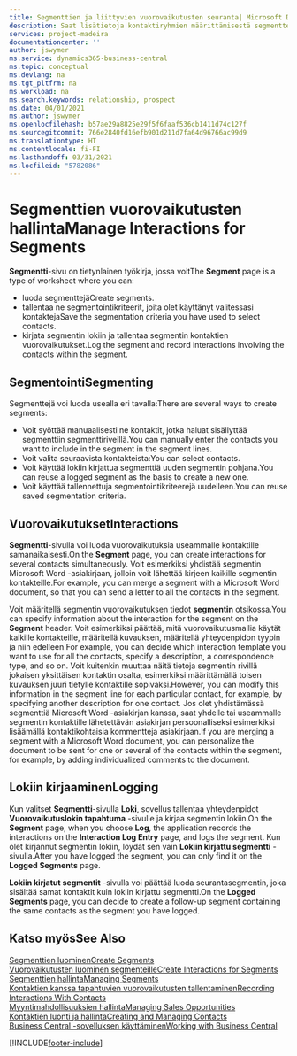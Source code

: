 ```yaml
---
title: Segmenttien ja liittyvien vuorovaikutusten seuranta| Microsoft Docs
description: Saat lisätietoja kontaktiryhmien määrittämisestä segmenttejä luomalla ja segmenttien vuorovaikutusten määrittämisestä.
services: project-madeira
documentationcenter: ''
author: jswymer
ms.service: dynamics365-business-central
ms.topic: conceptual
ms.devlang: na
ms.tgt_pltfrm: na
ms.workload: na
ms.search.keywords: relationship, prospect
ms.date: 04/01/2021
ms.author: jswymer
ms.openlocfilehash: b57ae29a8825e29f5f6faaf536cb1411d74c127f
ms.sourcegitcommit: 766e2840fd16efb901d211d7fa64d96766ac99d9
ms.translationtype: HT
ms.contentlocale: fi-FI
ms.lasthandoff: 03/31/2021
ms.locfileid: "5782086"
---
```

# <a name="manage-interactions-for-segments"></a><span data-ttu-id="e4dff-103">Segmenttien vuorovaikutusten hallinta</span><span class="sxs-lookup"><span data-stu-id="e4dff-103">Manage Interactions for Segments</span></span>
<span data-ttu-id="e4dff-104">**Segmentti**-sivu on tietynlainen työkirja, jossa voit</span><span class="sxs-lookup"><span data-stu-id="e4dff-104">The **Segment** page is a type of worksheet where you can:</span></span>

* <span data-ttu-id="e4dff-105">luoda segmenttejä</span><span class="sxs-lookup"><span data-stu-id="e4dff-105">Create segments.</span></span>
* <span data-ttu-id="e4dff-106">tallentaa ne segmentointikriteerit, joita olet käyttänyt valitessasi kontakteja</span><span class="sxs-lookup"><span data-stu-id="e4dff-106">Save the segmentation criteria you have used to select contacts.</span></span>
* <span data-ttu-id="e4dff-107">kirjata segmentin lokiin ja tallentaa segmentin kontaktien vuorovaikutukset.</span><span class="sxs-lookup"><span data-stu-id="e4dff-107">Log the segment and record interactions involving the contacts within the segment.</span></span>

## <a name="segmenting"></a><span data-ttu-id="e4dff-108">Segmentointi</span><span class="sxs-lookup"><span data-stu-id="e4dff-108">Segmenting</span></span>
<span data-ttu-id="e4dff-109">Segmenttejä voi luoda usealla eri tavalla:</span><span class="sxs-lookup"><span data-stu-id="e4dff-109">There are several ways to create segments:</span></span>

* <span data-ttu-id="e4dff-110">Voit syöttää manuaalisesti ne kontaktit, jotka haluat sisällyttää segmenttiin segmenttiriveillä.</span><span class="sxs-lookup"><span data-stu-id="e4dff-110">You can manually enter the contacts you want to include in the segment in the segment lines.</span></span>
* <span data-ttu-id="e4dff-111">Voit valita seuraavista kontakteista:</span><span class="sxs-lookup"><span data-stu-id="e4dff-111">You can select contacts.</span></span>
* <span data-ttu-id="e4dff-112">Voit käyttää lokiin kirjattua segmenttiä uuden segmentin pohjana.</span><span class="sxs-lookup"><span data-stu-id="e4dff-112">You can reuse a logged segment as the basis to create a new one.</span></span>
* <span data-ttu-id="e4dff-113">Voit käyttää tallennettuja segmentointikriteerejä uudelleen.</span><span class="sxs-lookup"><span data-stu-id="e4dff-113">You can reuse saved segmentation criteria.</span></span>

## <a name="interactions"></a><span data-ttu-id="e4dff-114">Vuorovaikutukset</span><span class="sxs-lookup"><span data-stu-id="e4dff-114">Interactions</span></span>
<span data-ttu-id="e4dff-115">**Segmentti**-sivulla voi luoda vuorovaikutuksia useammalle kontaktille samanaikaisesti.</span><span class="sxs-lookup"><span data-stu-id="e4dff-115">On the **Segment** page, you can create interactions for several contacts simultaneously.</span></span> <span data-ttu-id="e4dff-116">Voit esimerkiksi yhdistää segmentin Microsoft Word -asiakirjaan, jolloin voit lähettää kirjeen kaikille segmentin kontakteille.</span><span class="sxs-lookup"><span data-stu-id="e4dff-116">For example, you can merge a segment with a Microsoft Word document, so that you can send a letter to all the contacts in the segment.</span></span>

<span data-ttu-id="e4dff-117">Voit määritellä segmentin vuorovaikutuksen tiedot **segmentin** otsikossa.</span><span class="sxs-lookup"><span data-stu-id="e4dff-117">You can specify information about the interaction for the segment on the **Segment** header.</span></span> <span data-ttu-id="e4dff-118">Voit esimerkiksi päättää, mitä vuorovaikutusmallia käytät kaikille kontakteille, määritellä kuvauksen, määritellä yhteydenpidon tyypin ja niin edelleen.</span><span class="sxs-lookup"><span data-stu-id="e4dff-118">For example, you can decide which interaction template you want to use for all the contacts, specify a description, a correspondence type, and so on.</span></span> <span data-ttu-id="e4dff-119">Voit kuitenkin muuttaa näitä tietoja segmentin rivillä jokaisen yksittäisen kontaktin osalta, esimerkiksi määrittämällä toisen kuvauksen juuri tietylle kontaktille sopivaksi.</span><span class="sxs-lookup"><span data-stu-id="e4dff-119">However, you can modify this information in the segment line for each particular contact, for example, by specifying another description for one contact.</span></span> <span data-ttu-id="e4dff-120">Jos olet yhdistämässä segmenttiä Microsoft Word -asiakirjan kanssa, saat yhdelle tai useammalle segmentin kontaktille lähetettävän asiakirjan persoonalliseksi esimerkiksi lisäämällä kontaktikohtaisia kommentteja asiakirjaan.</span><span class="sxs-lookup"><span data-stu-id="e4dff-120">If you are merging a segment with a Microsoft Word document, you can personalize the document to be sent for one or several of the contacts within the segment, for example, by adding individualized comments to the document.</span></span>

## <a name="logging"></a><span data-ttu-id="e4dff-121">Lokiin kirjaaminen</span><span class="sxs-lookup"><span data-stu-id="e4dff-121">Logging</span></span>
<span data-ttu-id="e4dff-122">Kun valitset **Segmentti**-sivulla **Loki**, sovellus tallentaa yhteydenpidot **Vuorovaikutuslokin tapahtuma** -sivulle ja kirjaa segmentin lokiin.</span><span class="sxs-lookup"><span data-stu-id="e4dff-122">On the **Segment** page, when you choose **Log**, the application records the interactions on the **Interaction Log Entry** page, and logs the segment.</span></span> <span data-ttu-id="e4dff-123">Kun olet kirjannut segmentin lokiin, löydät sen vain **Lokiin kirjattu segmentti** -sivulla.</span><span class="sxs-lookup"><span data-stu-id="e4dff-123">After you have logged the segment, you can only find it on the **Logged Segments** page.</span></span>

<span data-ttu-id="e4dff-124">**Lokiin kirjatut segmentit** -sivulla voi päättää luoda seurantasegmentin, joka sisältää samat kontaktit kuin lokiin kirjattu segmentti.</span><span class="sxs-lookup"><span data-stu-id="e4dff-124">On the **Logged Segments** page, you can decide to create a follow-up segment containing the same contacts as the segment you have logged.</span></span>

## <a name="see-also"></a><span data-ttu-id="e4dff-125">Katso myös</span><span class="sxs-lookup"><span data-stu-id="e4dff-125">See Also</span></span>
[<span data-ttu-id="e4dff-126">Segmenttien luominen</span><span class="sxs-lookup"><span data-stu-id="e4dff-126">Create Segments</span></span>](marketing-how-create-segment.md)  
[<span data-ttu-id="e4dff-127">Vuorovaikutusten luominen segmenteille</span><span class="sxs-lookup"><span data-stu-id="e4dff-127">Create Interactions for Segments</span></span>](marketing-how-create-interactions.md)  
[<span data-ttu-id="e4dff-128">Segmenttien hallinta</span><span class="sxs-lookup"><span data-stu-id="e4dff-128">Managing Segments</span></span>](marketing-segments.md)  
[<span data-ttu-id="e4dff-129">Kontaktien kanssa tapahtuvien vuorovaikutusten tallentaminen</span><span class="sxs-lookup"><span data-stu-id="e4dff-129">Recording Interactions With Contacts</span></span>](marketing-interactions.md)  
[<span data-ttu-id="e4dff-130">Myyntimahdollisuuksien hallinta</span><span class="sxs-lookup"><span data-stu-id="e4dff-130">Managing Sales Opportunities</span></span>](marketing-manage-sales-opportunities.md)  
[<span data-ttu-id="e4dff-131">Kontaktien luonti ja hallinta</span><span class="sxs-lookup"><span data-stu-id="e4dff-131">Creating and Managing Contacts</span></span>](marketing-contacts.md)  
[<span data-ttu-id="e4dff-132">Business Central -sovelluksen käyttäminen</span><span class="sxs-lookup"><span data-stu-id="e4dff-132">Working with Business Central</span></span>](ui-work-product.md)


[!INCLUDE[footer-include](includes/footer-banner.md)]